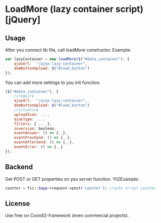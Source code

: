 # LoadMore (lazy container script) [jQuery]

## Usage

After you connect lib file, call loadMore constructor.
Example:

```javascript
var lazyContainer = new loadMore($("#data_container"), {
    ajaxUrl:  "/ajax-lazy-container",
    domButtonUpload: $("#load_button")
});
```

You can add more settings to you init function:

```javascript
($("#data_container"), {
    //require
    ajaxUrl:  "/ajax-lazy-container",
    domButtonUpload: $("#load_button")
    //situative
    uploadIcon: .. ,
    ajaxType: .. ,
    filters: { ... },
    inversion: boolean,
    eventAnswer: () => {..},
    eventPrevSend: () => {..},
    eventAfterSend: () => {..},
    eventError: () => {..}
});
```
## Backend

Get POST or GET properties on you server function. Yii2Example:

```php
counter = Yii::$app->request->post('counter'); //auto script counter
```

## License

Use free on Coordi2-framework (even commercial projects).